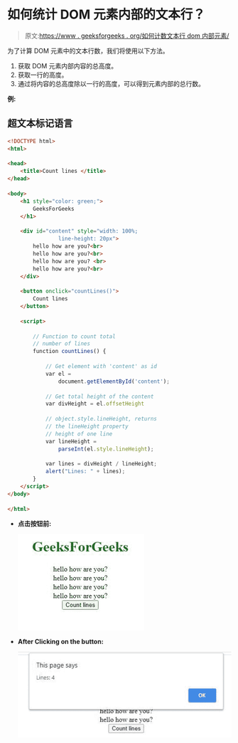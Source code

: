 # 如何统计 DOM 元素内部的文本行？

> 原文:[https://www . geeksforgeeks . org/如何计数文本行 dom 内部元素/](https://www.geeksforgeeks.org/how-to-count-text-lines-inside-of-dom-element/)

为了计算 DOM 元素中的文本行数，我们将使用以下方法。

1.  获取 DOM 元素内部内容的总高度。
2.  获取一行的高度。
3.  通过将内容的总高度除以一行的高度，可以得到元素内部的总行数。

**例:**

## 超文本标记语言

```html
<!DOCTYPE html>
<html>

<head>
    <title>Count lines </title>
</head>

<body>
    <h1 style="color: green;">
        GeeksForGeeks
    </h1>

    <div id="content" style="width: 100%; 
                line-height: 20px">
        hello how are you?<br>
        hello how are you?<br>
        hello how are you? <br>
        hello how are you?<br>
    </div>

    <button onclick="countLines()">
        Count lines
    </button>

    <script>

        // Function to count total
        // number of lines
        function countLines() {

            // Get element with 'content' as id                            
            var el = 
                document.getElementById('content');

            // Get total height of the content    
            var divHeight = el.offsetHeight

            // object.style.lineHeight, returns 
            // the lineHeight property
            // height of one line 
            var lineHeight = 
                parseInt(el.style.lineHeight);

            var lines = divHeight / lineHeight;
            alert("Lines: " + lines);
        }
    </script>
</body>

</html>
```

*   **点击按钮前:**

    ![](img/f5ec9cda7ec9bc54aaef6799492a96b8.png)
*   **After Clicking on the button:**

    ![](img/9fc51a2e4d2fa23da5a3f9da5ecf252b.png)